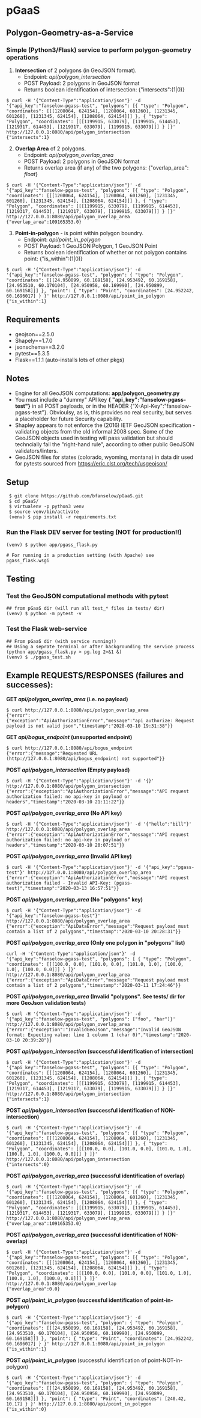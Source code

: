 # pGaaS

## Polygon-Geometry-as-a-Service

### Simple (Python3/Flask) service to perform polygon-geometry operations
 1) **Intersection** of 2 polygons (in GeoJSON format).  
    - Endpoint: *api/polygon_intersection*   
    - POST Payload: 2 polygons in GeoJSON format  
    - Returns boolean identification of intersection:  {"intersects":(1|0)}
```
$ curl -H '{"Content-Type":"application/json"}' -d '{"api_key":"fanselow-pgass-test", "polygons": [{ "type": "Polygon", "coordinates": [[[1208064, 624154], [1208064, 601260], [1231345, 601260], [1231345, 624154], [1208064, 624154]]] }, { "type": "Polygon", "coordinates": [[[1199915, 633079], [1199915, 614453], [1219317, 614453], [1219317, 633079], [1199915, 633079]]] } ]}' http://127.0.0.1:8080/api/polygon_intersection
{"intersects":1}
```
  
 2) **Overlap Area** of 2 polygons.  
    - Endpoint:  *api/polygon_overlap_area*   
    - POST Payload: 2 polygons in GeoJSON format  
    - Returns overlap area (if any) of the two polygons: {"overlap_area": _float_}
```
$ curl -H '{"Content-Type":"application/json"}' -d '{"api_key":"fanselow-pgass-test", "polygons": [{ "type": "Polygon", "coordinates": [[[1208064, 624154], [1208064, 601260], [1231345, 601260], [1231345, 624154], [1208064, 624154]]] }, { "type": "Polygon", "coordinates": [[[1199915, 633079], [1199915, 614453], [1219317, 614453], [1219317, 633079], [1199915, 633079]]] } ]}' http://127.0.0.1:8080/api/polygon_overlap_area
{"overlap_area":109165353.0}
```
 
 3) **Point-in-polygon** - is point within polygon boundry.  
    - Endpoint:  *api/point_in_polygon*   
    - POST Payload: 1 GeoJSON Polygon, 1 GeoJSON Point   
    - Returns boolean identification of whether or not polygon contains point:  {"is_within":(1|0)}
```
$ curl -H '{"Content-Type":"application/json"}' -d '{"api_key":"fanselow-pgass-test", "polygon": { "type": "Polygon", "coordinates": [[[24.950899, 60.169158], [24.953492, 60.169158], [24.953510, 60.170104], [24.950958, 60.169990], [24.950899, 60.169158]]] }, "point": { "type": "Point", "coordinates": [24.952242, 60.1696017] } }' http://127.0.0.1:8080/api/point_in_polygon
{"is_within":1}
```

## Requirements
 * geojson==2.5.0
 * Shapely==1.7.0
 * jsonschema==3.2.0 
 * pytest==5.3.5
 * Flask==1.1.1 (auto-installs lots of other pkgs)

## Notes
* Engine for all GeoJSON computations: **app/polygon_geometry.py** 
* You must include a "dummy" API key **{ "api_key":"fanselow-pgass-test"}** in all POST payloads, or in the HEADER {"X-Api-Key":"fanselow-pgass-test"}.  Obvioulsy, as is, this provides no real security, but serves a placeholder for future Security capability. 
* Shapley appears to not enforce the (2016) IETF GeoJSON specification - validating objects from the old informal 2008 spec.  Some of the GeoJSON objects used in testing will pass validation but should techncially fail the "right-hand rule", according to other public GeoJSON validators/linters.
* GeoJSON files for states (colorado, wyoming, montana) in data dir used for pytests sourced from https://eric.clst.org/tech/usgeojson/

## Setup
```
 $ git clone https://github.com/bfanselow/pGaaS.git
 $ cd pGaaS/
 $ virtualenv -p python3 venv
 $ source venv/bin/activate
 (venv) $ pip install -r requirements.txt
```

### Run the Flask DEV server for testing (NOT for production!!)
```
(venv) $ python app/pgass_flask.py

# For running in a production setting (with Apache) see pgass_flask.wsgi 
```

## Testing
### Test the GeoJSON computational methods with pytest
```
## from pGaaS dir (will run all test_* files in tests/ dir)
(venv) $ python -m pytest -v
```
### Test the Flask web-service 
```
## From pGaaS dir (with service running!)
## Using a seprate terminal or after backgrounding the service process (python app/pgass_flask.py > pg.log 2>&1 &)
(venv) $ ./pgass_test.sh
```

## Example REQUESTS/RESPONSES (failures and successes):
**GET *api/polygon_overlap_area* (i.e. no  payload)** 
```
$ curl http://127.0.0.1:8080/api/polygon_overlap_area
{"error":{"exception":"ApiAuthorizationError","message":"api_authorize: Request payload is not valid json","timestamp":"2020-03-10 19:31:38"}}
```
**GET *api/bogus_endpoint* (unsupported endpoint)**
```
$ curl http://127.0.0.1:8080/api/bogus_endpoint
{"error":{"message":"Requested URL (http://127.0.0.1:8080/api/bogus_endpoint) not supported"}}
```

**POST *api/polygon_intersection* (Empty payload)** 
```
$ curl -H '{"Content-Type":"application/json"}' -d '{}' http://127.0.0.1:8080/api/polygon_intersection
{"error":{"exception":"ApiAuthorizationError","message":"API request authorization failed: no api-key in payload or headers","timestamp":"2020-03-10 21:11:22"}}
```

**POST  *api/polygon_overlap_area* (No API key)** 
```
$ curl -H '{"Content-Type":"application/json"}' -d '{"hello":"bill"}' http://127.0.0.1:8080/api/polygon_overlap_area
{"error":{"exception":"ApiAuthorizationError","message":"API request authorization failed: no api-key in payload or headers","timestamp":"2020-03-10 20:07:51"}}
```

**POST *api/polygon_overlap_area* (Invalid API key)** 
```
$ curl -H '{"Content-Type":"application/json"}' -d '{"api_key":"pgass-test"}' http://127.0.0.1:8080/api/polygon_overlap_area
{"error":{"exception":"ApiAuthorizationError","message":"API request authorization failed - Invalid API-Key: (pgass-test)","timestamp":"2020-03-13 16:57:51"}}
```

**POST *api/polygon_overlap_area* (No "polygons" key)** 
```
$ curl -H '{"Content-Type":"application/json"}' -d '{"api_key":"fanselow-pgass-test"}' http://127.0.0.1:8080/api/polygon_overlap_area
{"error":{"exception":"ApiDataError","message":"Request payload must contain a list of 2 polygons","timestamp":"2020-03-10 20:28:31"}}
```

**POST *api/polygon_overlap_area* (Only one polygon in "polygons" list)**
```
curl -H '{"Content-Type":"application/json"}' -d '{"api_key":"fanselow-pgass-test", "polygons": [ { "type": "Polygon", "coordinates": [[[100.0, 0.0], [101.0, 0.0], [101.0, 1.0], [100.0, 1.0], [100.0, 0.0]]] } ]}' http://127.0.0.1:8080/api/polygon_overlap_area
{"error":{"exception":"ApiDataError","message":"Request payload must contain a list of 2 polygons","timestamp":"2020-03-11 17:24:46"}}
```

**POST *api/polygon_overlap_area* (Invalid "polygons". See tests/ dir for more GeoJson validation tests)** 
```
$ curl -H '{"Content-Type":"application/json"}' -d '{"api_key":"fanselow-pgass-test", "polygons": ["foo", "bar"]}' http://127.0.0.1:8080/api/polygon_overlap_area
{"error":{"exception":"InvalidGeoJson","message":"Invalid GeoJSON format: Expecting value: line 1 column 1 (char 0)","timestamp":"2020-03-10 20:39:28"}}
```

**POST *api/polygon_intersection*  (successful identification of intersection)** 
```
$ curl -H '{"Content-Type":"application/json"}' -d '{"api_key":"fanselow-pgass-test", "polygons": [{ "type": "Polygon", "coordinates": [[[1208064, 624154], [1208064, 601260], [1231345, 601260], [1231345, 624154], [1208064, 624154]]] }, { "type": "Polygon", "coordinates": [[[1199915, 633079], [1199915, 614453], [1219317, 614453], [1219317, 633079], [1199915, 633079]]] } ]}' http://127.0.0.1:8080/api/polygon_intersection
{"intersects":1}
```
**POST *api/polygon_intersection* (successful identification of NON-intersection)** 
```
$ curl -H '{"Content-Type":"application/json"}' -d '{"api_key":"fanselow-pgass-test", "polygons": [{ "type": "Polygon", "coordinates": [[[1208064, 624154], [1208064, 601260], [1231345, 601260], [1231345, 624154], [1208064, 624154]]] }, { "type": "Polygon", "coordinates": [[[100.0, 0.0], [101.0, 0.0], [101.0, 1.0], [100.0, 1.0], [100.0, 0.0]]] } ]}' http://127.0.0.1:8080/api/polygon_intersection
{"intersects":0}
```

**POST *api/polygon_overlap_area* (successful identification of overlap)** 
```
$ curl -H '{"Content-Type":"application/json"}' -d '{"api_key":"fanselow-pgass-test", "polygons": [{ "type": "Polygon", "coordinates": [[[1208064, 624154], [1208064, 601260], [1231345, 601260], [1231345, 624154], [1208064, 624154]]] }, { "type": "Polygon", "coordinates": [[[1199915, 633079], [1199915, 614453], [1219317, 614453], [1219317, 633079], [1199915, 633079]]] } ]}' http://127.0.0.1:8080/api/polygon_overlap_area
{"overlap_area":109165353.0}
```

**POST *api/polygon_overlap_area* (successful identification of NON-overlap)** 
```
$ curl -H '{"Content-Type":"application/json"}' -d '{"api_key":"fanselow-pgass-test", "polygons": [{ "type": "Polygon", "coordinates": [[[1208064, 624154], [1208064, 601260], [1231345, 601260], [1231345, 624154], [1208064, 624154]]] }, { "type": "Polygon", "coordinates": [[[100.0, 0.0], [101.0, 0.0], [101.0, 1.0], [100.0, 1.0], [100.0, 0.0]]] } ]}' http://127.0.0.1:8080/api/polygon_overlap
{"overlap_area":0.0}
```

**POST *api/point_in_polygon* (successful identification of point-in-polygon)**
```
$ curl -H '{"Content-Type":"application/json"}' -d '{"api_key":"fanselow-pgass-test", "polygon": { "type": "Polygon", "coordinates": [[[24.950899, 60.169158], [24.953492, 60.169158], [24.953510, 60.170104], [24.950958, 60.169990], [24.950899, 60.169158]]] }, "point": { "type": "Point", "coordinates": [24.952242, 60.1696017] } }' http://127.0.0.1:8080/api/point_in_polygon
{"is_within":1}
```

**POST *api/point_in_polygon*** (successful identification of point-NOT-in-polygon)
```
$ curl -H '{"Content-Type":"application/json"}' -d '{"api_key":"fanselow-pgass-test", "polygon": { "type": "Polygon", "coordinates": [[[24.950899, 60.169158], [24.953492, 60.169158], [24.953510, 60.170104], [24.950958, 60.169990], [24.950899, 60.169158]]] }, "point": { "type": "Point", "coordinates": [240.42, 10.17] } }' http://127.0.0.1:8080/api/point_in_polygon
{"is_within":0}
```
